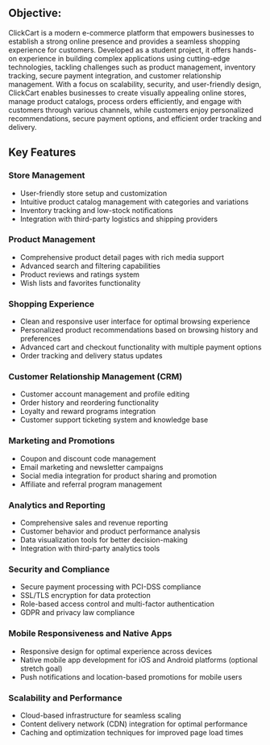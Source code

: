 ## Objective:
ClickCart is a modern e-commerce platform that empowers businesses to establish a strong online presence and provides a seamless shopping experience for customers. Developed as a student project, it offers hands-on experience in building complex applications using cutting-edge technologies, tackling challenges such as product management, inventory tracking, secure payment integration, and customer relationship management. With a focus on scalability, security, and user-friendly design, ClickCart enables businesses to create visually appealing online stores, manage product catalogs, process orders efficiently, and engage with customers through various channels, while customers enjoy personalized recommendations, secure payment options, and efficient order tracking and delivery.

## Key Features
### Store Management
- User-friendly store setup and customization
- Intuitive product catalog management with categories and variations
- Inventory tracking and low-stock notifications
- Integration with third-party logistics and shipping providers

### Product Management
- Comprehensive product detail pages with rich media support
- Advanced search and filtering capabilities
- Product reviews and ratings system
- Wish lists and favorites functionality

### Shopping Experience
- Clean and responsive user interface for optimal browsing experience
- Personalized product recommendations based on browsing history and preferences
- Advanced cart and checkout functionality with multiple payment options
- Order tracking and delivery status updates

### Customer Relationship Management (CRM)
- Customer account management and profile editing
- Order history and reordering functionality
- Loyalty and reward programs integration
- Customer support ticketing system and knowledge base

### Marketing and Promotions
- Coupon and discount code management
- Email marketing and newsletter campaigns
- Social media integration for product sharing and promotion
- Affiliate and referral program management

### Analytics and Reporting
- Comprehensive sales and revenue reporting
- Customer behavior and product performance analysis
- Data visualization tools for better decision-making
- Integration with third-party analytics tools

### Security and Compliance
- Secure payment processing with PCI-DSS compliance
- SSL/TLS encryption for data protection
- Role-based access control and multi-factor authentication
- GDPR and privacy law compliance

### Mobile Responsiveness and Native Apps
- Responsive design for optimal experience across devices
- Native mobile app development for iOS and Android platforms (optional stretch goal)
- Push notifications and location-based promotions for mobile users

### Scalability and Performance
- Cloud-based infrastructure for seamless scaling
- Content delivery network (CDN) integration for optimal performance
- Caching and optimization techniques for improved page load times
